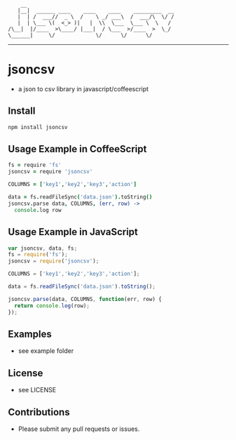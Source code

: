         __                                               
       |__|  ______ ____    ____    ____    _________  __
       |  | /  ___//  _ \  /    \ _/ ___\  /  ___/\  \/ /
       |  | \___ \(  <_> )|   |  \\  \___  \___ \  \   / 
    /\__|  |/____  >\____/ |___|  / \___  >/____  >  \_/  
    \______|     \/             \/      \/      \/        

    
---

# jsoncsv
- a json to csv library in javascript/coffeescript

## Install

``` bash
npm install jsoncsv

```

## Usage Example in CoffeeScript

``` coffeescript
fs = require 'fs'
jsoncsv = require 'jsoncsv'

COLUMNS = ['key1','key2','key3','action']

data = fs.readFileSync('data.json').toString()
jsoncsv.parse data, COLUMNS, (err, row) -> 
  console.log row

```

## Usage Example in JavaScript

``` javascript
var jsoncsv, data, fs;
fs = require('fs');
jsoncsv = require('jsoncsv');

COLUMNS = ['key1','key2','key3','action'];

data = fs.readFileSync('data.json').toString();

jsoncsv.parse(data, COLUMNS, function(err, row) {
  return console.log(row);
});

```

## Examples

* see example folder

## License

* see LICENSE

## Contributions

* Please submit any pull requests or issues.

